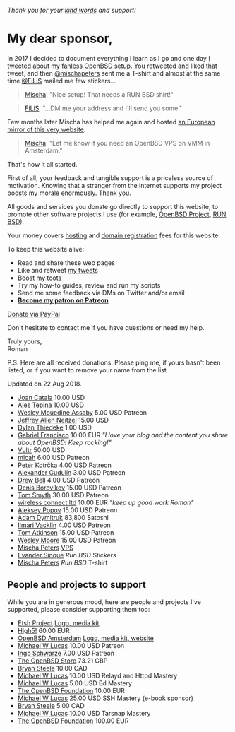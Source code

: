 _Thank you for your [kind words](words.html) and support!_

# My dear sponsor,

In 2017 I decided to document everything I learn as I go and one day [I
tweeted
](https://twitter.com/romanzolotarev/status/909807483149066248)
about [my fanless OpenBSD setup](/setup.html). You retweeted and liked
that tweet, and then
[@mischapeters](https://twitter.com/mischapeters) sent me a
T-shirt and almost at the same time
[@FiLiS](https://twitter.com/FiLiS) mailed me few stickers...

> [Mischa](https://twitter.com/mischapeters/status/910019073223872512 "19 Sep 2017"):
"Nice setup! That needs a RUN BSD shirt!"

> [FiLiS](https://twitter.com/FiLiS/status/925425396941770755 "31 Oct 2017"):
"...DM me your address and I'll send you some."

Few months later Mischa has helped me again and hosted [an European
mirror of this very website](https://hi.romanzolotarev.com/).

> [Mischa](https://twitter.com/mischapeters/status/984827416215457794 "13 Apr 2018"):
"Let me know if you need an OpenBSD VPS on VMM in Amsterdam."

That's how it all started.

First of all, your feedback and tangible support is a priceless source
of motivation. Knowing that a stranger from the internet supports my
project boosts my morale enormously. Thank you.

All goods and services you donate go directly to support this website,
to promote other software projects I use (for example, [OpenBSD
Project](https://www.openbsdfoundation.org/donations.html), [RUN
BSD](/runbsd.html)).

Your money covers [hosting](/vultr.html) and [domain
registration](https://iwantmyname.com/) fees for this website.

To keep this website alive:

- Read and share these web pages
- Like and retweet [my tweets](https://twitter.com/romanzolotarev)
- [Boost my toots](https://bsd.network/@romanzolotarev)
- Try my how-to guides, review and run my scripts
- Send me some feedback via DMs on Twitter and/or email
- **[Become my patron on Patreon](/patreon.html)**

<!-- - Send satoshis to [`3MZ9d6NTsirYfjx9iJVieT2WCHnzBZckHd`](bitcoin://3MZ9d6NTsirYfjx9iJVieT2WCHnzBZckHd) -->

<a href="/paypal.html"><span class="button">Donate via PayPal</span></a>

Don't hesitate to contact me if you have questions or need my help.

Truly yours,<br>
Roman

P.S. Here are all received donations. Please ping me, if yours hasn't
been listed, or if you want to remove your name from the list.

Updated on 22 Aug 2018.

- [Joan Catala](https://twitter.com/joancatala "22 Aug 2018") 10.00 USD
- [Ales Tepina](https://twitter.com/alestepi "21 Aug 2018") 10.00 USD
- [Wesley Mouedine Assaby](https://twitter.com/wesley974 "20 Aug 2018") 5.00 USD Patreon
- [Jeffrey Allen Neitzel](https://jan.etsh.io/ "24 Jul 2018") 15.00 USD
- [Dylan Thiedeke](https://www.patreon.com/user/creators?u=2300411 "24 Jun 2018") 1.00 USD
- [Gabriel Francisco](https://twitter.com/fgbreel "8 Jun 2018") 10.00 EUR _"I love your blog and the content you share about OpenBSD! Keep rocking!"_
- [Vultr](https://www.vultr.com/?ref=7035749 "8 Jun 2018") 50.00 USD
- [micah](https://www.patreon.com/user/creators?u=4721204 "28 May 2018") 6.00 USD Patreon
- [Peter Kotr&#x10D;ka](https://www.patreon.com/pkotrcka/creators "Since 16 May 2018") 4.00 USD Patreon
- [Alexander Gudulin](https://www.patreon.com/agudulin/creators "Since 14 May 2018") 3.00 USD Patreon
- [Drew Bell](https://www.patreon.com/droob/creators "Since 29 Apr 2018") 4.00 USD Patreon
- [Denis Borovikov](https://www.patreon.com/user/creators?u=10926064 "Since 25 Apr 2018") 15.00 USD Patreon
- [Tom Smyth](https://www.patreon.com/user/creators?u=10913897 "Since 24 Apr 2018") 30.00 USD Patreon
- [wireless connect ltd](http://wirelessconnect.eu "24 Apr 2018") 10.00 EUR _"keep up good work Roman"_
- [Aleksey Popov](https://www.patreon.com/user?u=10910753 "Since 24 Apr 2018") 15.00 USD Patreon
- [Adam Dymitruk](https://twitter.com/adymitruk "24 Apr 2018") 83,800 Satoshi
- [Ilmari Vacklin](https://www.patreon.com/user?u=2288738 "Since 23 Apr 2018") 4.00 USD Patreon
- [Tom Atkinson](https://www.patreon.com/user?u=10778845 "Since 16 Apr 2018") 15.00 USD Patreon
- [Wesley Moore](https://www.patreon.com/wezm "15 Apr 2018") 15.00 USD Patreon
- [Mischa Peters](https://twitter.com/mischapeters "13 Apr 2018") [VPS](https://openbsd.amsterdam)
- [Evander Sinque](https://twitter.com/FiLiS "31 Oct 2017") _Run BSD_ Stickers
- [Mischa Peters](https://twitter.com/mischapeters "19 Sep 2017") _Run BSD_ T-shirt

## People and projects to support

While you are in generous mood, here are people and projects I've
supported, please consider supporting them too:

- [Etsh Project](https://etsh.io/ "23 Jul 2018") [Logo, media kit](/etsh.io/)
- [High5!](https://high5.nl/ "Since 20 Jun 2018") 60.00 EUR
- [OpenBSD Amsterdam](https://openbsd.amsterdam/ "Since 10 Jun 2018") [Logo, media kit, website](/openbsd.amsterdam/)
- [Michael W Lucas](https://www.patreon.com/mwlucas "Since 1 Jul 2018") 10.00 USD Patreon
- [Ingo Schwarze](https://www.patreon.com/IngoSchwarze "Since 1 Jun 2018") 7.00 USD Patreon
- [The OpenBSD Store](https://www.openbsdstore.com/ "6 May 2018 41389") 73.21 GBP
- [Bryan Steele](https://brynet.biz.tm/ "16 Apr 2018 5M5560322U154440G") 10.00 CAD
- [Michael W Lucas](https://www.michaelwlucas.com/tools/relayd "1 Apr 2018") 10.00 USD Relayd and Httpd Mastery
- [Michael W Lucas](https://www.michaelwlucas.com/tools/ed "1 Apr 2018") 5.00 USD Ed Mastery
- [The OpenBSD Foundation](https://www.openbsdfoundation.org/donations.html "15 Dec 2017 91920137MK9975307") 10.00 EUR
- [Michael W Lucas](https://www.michaelwlucas.com/tools/ssh "2 Nov 2017") 25.00 USD SSH Mastery (e-book sponsor)
- [Bryan Steele](https://brynet.biz.tm/ "6 Oct 2017 0AB18292BG563772H") 5.00 CAD
- [Michael W Lucas](https://www.michaelwlucas.com/tools/tarsnap "14 Sep 2017") 10.00 USD Tarsnap Mastery
- [The OpenBSD Foundation](https://www.openbsdfoundation.org/donations.html "25 Aug 2017 7BF04702TU178773D") 100.00 EUR
